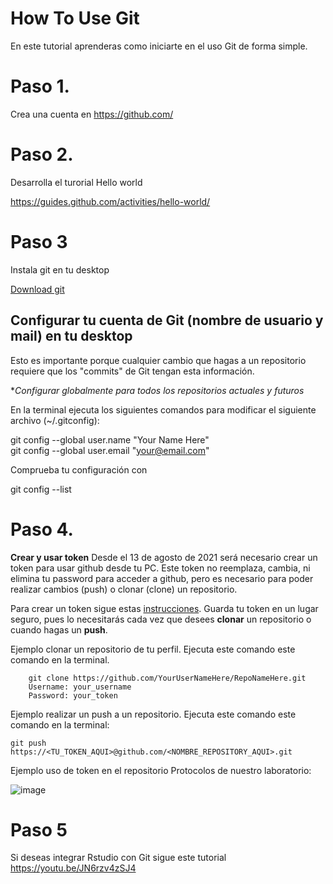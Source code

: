 # How To Use Git

En este tutorial aprenderas como iniciarte en el uso Git de forma simple.

# Paso 1.
Crea una cuenta en https://github.com/

# Paso 2.
Desarrolla el turorial Hello world

https://guides.github.com/activities/hello-world/

# Paso 3
Instala git en tu desktop

[Download git](https://docs.github.com/es/desktop/installing-and-configuring-github-desktop/installing-github-desktop)

## Configurar tu cuenta de Git (nombre de usuario y mail) en tu desktop

Esto es importante porque cualquier cambio que hagas a un repositorio requiere que los "commits" de Git tengan esta información.

**Configurar globalmente para todos los repositorios actuales y futuros*

En la terminal ejecuta los siguientes comandos para modificar el siguiente archivo (~/.gitconfig):

git config --global user.name "Your Name Here"  
git config --global user.email "your@email.com"

Comprueba tu configuración con 

git config --list

# Paso 4.
**Crear y usar token** 
Desde el 13 de agosto de 2021 será necesario crear un token para usar github desde tu PC. Este token no reemplaza, cambia, ni elimina tu password para acceder a github, pero es necesario para poder realizar cambios (push) o clonar (clone) un repositorio. 

Para crear un token sigue estas [instrucciones](https://docs.github.com/es/github/authenticating-to-github/keeping-your-account-and-data-secure/creating-a-personal-access-token). Guarda tu token en un lugar seguro, pues lo necesitarás cada vez que desees **clonar** un repositorio o cuando hagas un **push**.

Ejemplo clonar un repositorio de tu perfil. Ejecuta este comando este comando en la terminal.

        git clone https://github.com/YourUserNameHere/RepoNameHere.git
        Username: your_username
        Password: your_token

Ejemplo realizar un push a un repositorio. Ejecuta este comando este comando en la terminal:

    git push https://<TU_TOKEN_AQUI>@github.com/<NOMBRE_REPOSITORY_AQUI>.git
    
Ejemplo uso de token en el repositorio Protocolos de nuestro laboratorio:    
    
   ![image](https://user-images.githubusercontent.com/70146916/129455914-93994ff7-78f2-4961-8a3b-ed00840a889a.png)



# Paso 5
Si deseas integrar Rstudio con Git sigue este tutorial
https://youtu.be/JN6rzv4zSJ4
